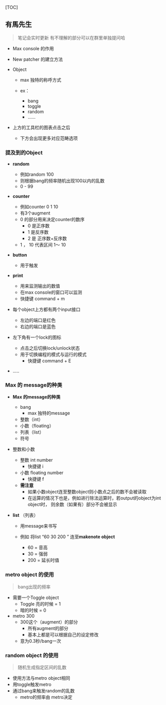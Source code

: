 

[TOC]



## 有馬先生

> 笔记会实时更新 有不理解的部分可以在群里单独提问哈



- Max console  的作用

- New patcher 的建立方法

- Object 

  - max 独特的称呼方式

  - ex：
    - bang 
    - toggle
    - random
    - ......

- 上方的工具栏的图表点击之后

  - 下方会出现更多对应范畴选项



### 提及到的**Object**

- **random** 
  - 例如random 100
  - 则根据bang的频率随机出现100以内的乱数  
  - 0 - 99
- **counter** 
  - 例如counter 0 1 10 
  - 有3个augment 
  - 0 的部分用来决定counter的数序
    - 0 是正序数
    - 1 是反序数
    - 2 是 正序数+反序数
  - 1 ， 10 代表区间 1～ 10
- **button**
  - 用于触发
- **print**
  - 用来监测输出的数值
  - 在max console的窗口可以监测
  - 快捷键 command + m

- 每个object上方都有两个input接口
  - 左边的端口是红色 
  - 右边的端口是蓝色

- 左下角有一个lock的图标

  - 点击之后切换lock/unlock状态
  - 用于切换编程的模式与运行的模式 
    - 快捷键  command + E

- .....

  

### Max 的 message的种类

- **Max 的message的种类**
  - bang
    - max 独特的message
  - 整数（int）
  - 小数（floating）
  - 列表（list）
  - 符号

- 整数和小数

  - 整数 int  number
    - 快捷键 i 
  - 小数 floating  number
    - 快捷键 f 
  - **需注意**
    - 如果小数object连至整数object则小数点之后的数不会被读取
    - 在运算的情况下也是，例如进行除法运算时，若output的object为int object时， 则余数（如果有）部分不会被显示

- **list** （列表）

  - 用message来书写

  - 例如 将list “60 30 200 ” 连至**makenote object**

    - 60 = 音高  
    - 30 = 强弱
    - 200 = 延长时值

    

### metro object 的使用

>  bang出现的频率



- 需要一个Toggle object
  - Toggle 亮的时候 = 1
  - 暗的时候 = 0
- metro 300
  - 300这个（augment）的部分
    - 所有augment的部分
    - 基本上都是可以根据自己的设定修改
  - 意为0.3秒/bang一次



### random object 的使用

> 随机生成指定区间的乱数



- 使用方法与metro object相同
- 用toggle触发metro 
- 通过bang来触发random的乱数
  - metro的频率由 metro决定

